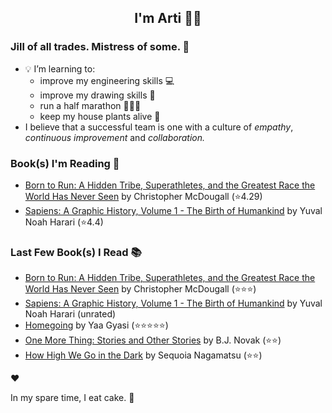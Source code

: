 <div align="center">
  
  ## I'm Arti 👋🏽
  
</div>
  
### Jill of all trades. Mistress of some. 👑

- 💡 I’m learning to:
  - improve my engineering skills 💻
  - improve my drawing skills 🎨
  - run a half marathon 🏃🏽‍♀️
  - keep my house plants alive 🌱
- I believe that a successful team is one with a culture of _empathy_, _continuous improvement_ and _collaboration._


### Book(s) I'm Reading 📖
<!-- GOODREADS-LIST:START -->
- [Born to Run: A Hidden Tribe, Superathletes, and the Greatest Race the World Has Never Seen](https://www.goodreads.com/review/show/5950126951?utm_medium=api&utm_source=rss) by Christopher McDougall (⭐️4.29)
- [Sapiens: A Graphic History, Volume 1 - The Birth of Humankind](https://www.goodreads.com/review/show/3771178926?utm_medium=api&utm_source=rss) by Yuval Noah Harari (⭐️4.4)
<!-- GOODREADS-LIST:END -->

### Last Few Book(s) I Read 📚
<!-- GOODREADS-READ-LIST:START -->
- [Born to Run: A Hidden Tribe, Superathletes, and the Greatest Race the World Has Never Seen](https://www.goodreads.com/review/show/5950126951?utm_medium=api&utm_source=rss) by Christopher McDougall (⭐⭐⭐)
- [Sapiens: A Graphic History, Volume 1 - The Birth of Humankind](https://www.goodreads.com/review/show/3771178926?utm_medium=api&utm_source=rss) by Yuval Noah Harari (unrated)
- [Homegoing](https://www.goodreads.com/review/show/2709839390?utm_medium=api&utm_source=rss) by Yaa Gyasi (⭐⭐⭐⭐⭐)
- [One More Thing: Stories and Other Stories](https://www.goodreads.com/review/show/5751158725?utm_medium=api&utm_source=rss) by B.J. Novak (⭐⭐)
- [How High We Go in the Dark](https://www.goodreads.com/review/show/5362248748?utm_medium=api&utm_source=rss) by Sequoia Nagamatsu (⭐⭐)
<!-- GOODREADS-READ-LIST:END -->
❤️

In my spare time, I eat cake. 🍰
